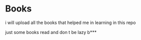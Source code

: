 # Books
i will upload all the books that helped me in learning in this repo


just some books read and don t be lazy b***
